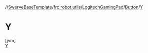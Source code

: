 //[SwerveBaseTemplate](../../../../../index.md)/[frc.robot.utils](../../../index.md)/[LogitechGamingPad](../../index.md)/[Button](../index.md)/[Y](index.md)

# Y

[jvm]\
[Y](index.md)
